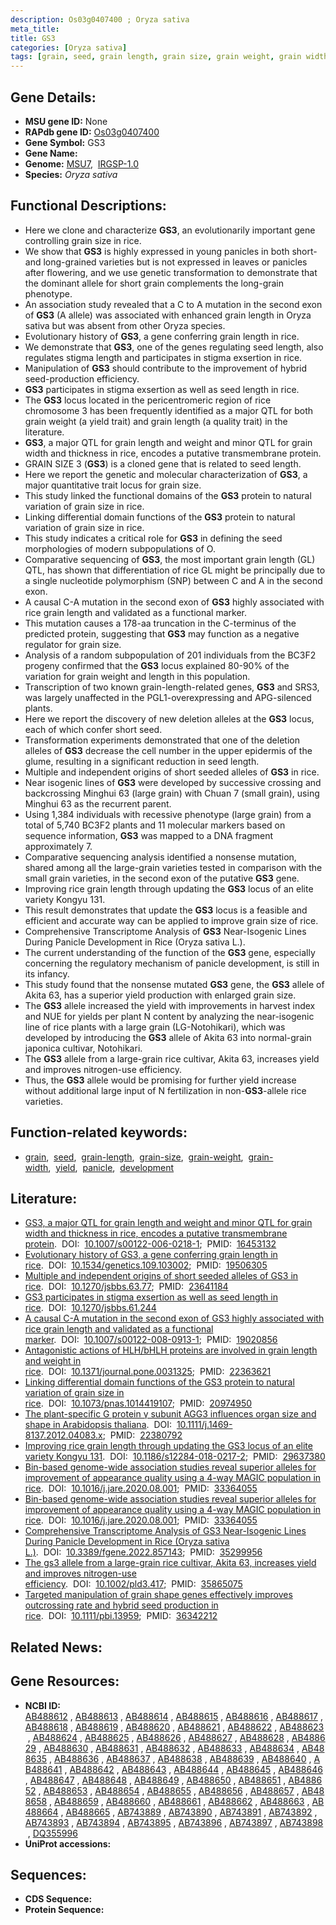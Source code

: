 ```yaml
---
description: Os03g0407400 ; Oryza sativa
meta_title:
title: GS3
categories: [Oryza sativa]
tags: [grain, seed, grain length, grain size, grain weight, grain width, yield, panicle, development]
---
```


## Gene Details:
- **MSU gene ID:** None  
- **RAPdb gene ID:** [Os03g0407400](https://rapdb.dna.affrc.go.jp/locus/?name=Os03g0407400)  
- **Gene Symbol:** GS3
- **Gene Name:**
- **Genome:**  [MSU7](http://rice.uga.edu/),&nbsp;&nbsp;[IRGSP-1.0](https://rapdb.dna.affrc.go.jp/download/irgsp1.html)
- **Species:** *Oryza sativa*

## Functional Descriptions:
   - Here we clone and characterize **GS3**, an evolutionarily important gene controlling grain size in rice.
   - We show that **GS3** is highly expressed in young panicles in both short- and long-grained varieties but is not expressed in leaves or panicles after flowering, and we use genetic transformation to demonstrate that the dominant allele for short grain complements the long-grain phenotype.
   - An association study revealed that a C to A mutation in the second exon of **GS3** (A allele) was associated with enhanced grain length in Oryza sativa but was absent from other Oryza species.
   - Evolutionary history of **GS3**, a gene conferring grain length in rice.
   - We demonstrate that **GS3**, one of the genes regulating seed length, also regulates stigma length and participates in stigma exsertion in rice.
   - Manipulation of **GS3** should contribute to the improvement of hybrid seed-production efficiency.
   - **GS3** participates in stigma exsertion as well as seed length in rice.
   - The **GS3** locus located in the pericentromeric region of rice chromosome 3 has been frequently identified as a major QTL for both grain weight (a yield trait) and grain length (a quality trait) in the literature.
   - **GS3**, a major QTL for grain length and weight and minor QTL for grain width and thickness in rice, encodes a putative transmembrane protein.
   - GRAIN SIZE 3 (**GS3**) is a cloned gene that is related to seed length.
   - Here we report the genetic and molecular characterization of **GS3**, a major quantitative trait locus for grain size.
   - This study linked the functional domains of the **GS3** protein to natural variation of grain size in rice.
   - Linking differential domain functions of the **GS3** protein to natural variation of grain size in rice.
   - This study indicates a critical role for **GS3** in defining the seed morphologies of modern subpopulations of O.
   - Comparative sequencing of **GS3**, the most important grain length (GL) QTL, has shown that differentiation of rice GL might be principally due to a single nucleotide polymorphism (SNP) between C and A in the second exon.
   - A causal C-A mutation in the second exon of **GS3** highly associated with rice grain length and validated as a functional marker.
   - This mutation causes a 178-aa truncation in the C-terminus of the predicted protein, suggesting that **GS3** may function as a negative regulator for grain size.
   - Analysis of a random subpopulation of 201 individuals from the BC3F2 progeny confirmed that the **GS3** locus explained 80-90% of the variation for grain weight and length in this population.
   - Transcription of two known grain-length-related genes, **GS3** and SRS3, was largely unaffected in the PGL1-overexpressing and APG-silenced plants.
   - Here we report the discovery of new deletion alleles at the **GS3** locus, each of which confer short seed.
   - Transformation experiments demonstrated that one of the deletion alleles of **GS3** decrease the cell number in the upper epidermis of the glume, resulting in a significant reduction in seed length.
   - Multiple and independent origins of short seeded alleles of **GS3** in rice.
   - Near isogenic lines of **GS3** were developed by successive crossing and backcrossing Minghui 63 (large grain) with Chuan 7 (small grain), using Minghui 63 as the recurrent parent.
   - Using 1,384 individuals with recessive phenotype (large grain) from a total of 5,740 BC3F2 plants and 11 molecular markers based on sequence information, **GS3** was mapped to a DNA fragment approximately 7.
   - Comparative sequencing analysis identified a nonsense mutation, shared among all the large-grain varieties tested in comparison with the small grain varieties, in the second exon of the putative **GS3** gene.
   - Improving rice grain length through updating the **GS3** locus of an elite variety Kongyu 131.
   - This result demonstrates that update the **GS3** locus is a feasible and efficient and accurate way can be applied to improve grain size of rice.
   - Comprehensive Transcriptome Analysis of **GS3** Near-Isogenic Lines During Panicle Development in Rice (Oryza sativa L.).
   - The current understanding of the function of the **GS3** gene, especially concerning the regulatory mechanism of panicle development, is still in its infancy.
   - This study found that the nonsense mutated **GS3** gene, the **GS3** allele of Akita 63, has a superior yield production with enlarged grain size.
   - The **GS3** allele increased the yield with improvements in harvest index and NUE for yields per plant N content by analyzing the near-isogenic line of rice plants with a large grain (LG-Notohikari), which was developed by introducing the **GS3** allele of Akita 63 into normal-grain japonica cultivar, Notohikari.
   - The **GS3** allele from a large-grain rice cultivar, Akita 63, increases yield and improves nitrogen-use efficiency.
   - Thus, the **GS3** allele would be promising for further yield increase without additional large input of N fertilization in non-**GS3**-allele rice varieties.

## Function-related keywords:
   - [grain](/tags/grain/),&nbsp;&nbsp;[seed](/tags/seed/),&nbsp;&nbsp;[grain-length](/tags/grain-length/),&nbsp;&nbsp;[grain-size](/tags/grain-size/),&nbsp;&nbsp;[grain-weight](/tags/grain-weight/),&nbsp;&nbsp;[grain-width](/tags/grain-width/),&nbsp;&nbsp;[yield](/tags/yield/),&nbsp;&nbsp;[panicle](/tags/panicle/),&nbsp;&nbsp;[development](/tags/development/)

## Literature:
   - [GS3, a major QTL for grain length and weight and minor QTL for grain width and thickness in rice, encodes a putative transmembrane protein](https://www.doi.org/10.1007/s00122-006-0218-1).&nbsp;&nbsp;DOI:&nbsp;&nbsp;[10.1007/s00122-006-0218-1](https://www.doi.org/10.1007/s00122-006-0218-1);&nbsp;&nbsp;PMID:&nbsp;&nbsp;[16453132](https://pubmed.ncbi.nlm.nih.gov/16453132/)
   - [Evolutionary history of GS3, a gene conferring grain length in rice](https://www.doi.org/10.1534/genetics.109.103002).&nbsp;&nbsp;DOI:&nbsp;&nbsp;[10.1534/genetics.109.103002](https://www.doi.org/10.1534/genetics.109.103002);&nbsp;&nbsp;PMID:&nbsp;&nbsp;[19506305](https://pubmed.ncbi.nlm.nih.gov/19506305/)
   - [Multiple and independent origins of short seeded alleles of GS3 in rice](https://www.doi.org/10.1270/jsbbs.63.77).&nbsp;&nbsp;DOI:&nbsp;&nbsp;[10.1270/jsbbs.63.77](https://www.doi.org/10.1270/jsbbs.63.77);&nbsp;&nbsp;PMID:&nbsp;&nbsp;[23641184](https://pubmed.ncbi.nlm.nih.gov/23641184/)
   - [GS3 participates in stigma exsertion as well as seed length in rice](https://www.doi.org/10.1270/jsbbs.61.244).&nbsp;&nbsp;DOI:&nbsp;&nbsp;[10.1270/jsbbs.61.244](https://www.doi.org/10.1270/jsbbs.61.244)
   - [A causal C-A mutation in the second exon of GS3 highly associated with rice grain length and validated as a functional marker](https://www.doi.org/10.1007/s00122-008-0913-1).&nbsp;&nbsp;DOI:&nbsp;&nbsp;[10.1007/s00122-008-0913-1](https://www.doi.org/10.1007/s00122-008-0913-1);&nbsp;&nbsp;PMID:&nbsp;&nbsp;[19020856](https://pubmed.ncbi.nlm.nih.gov/19020856/)
   - [Antagonistic actions of HLH/bHLH proteins are involved in grain length and weight in rice](https://www.doi.org/10.1371/journal.pone.0031325).&nbsp;&nbsp;DOI:&nbsp;&nbsp;[10.1371/journal.pone.0031325](https://www.doi.org/10.1371/journal.pone.0031325);&nbsp;&nbsp;PMID:&nbsp;&nbsp;[22363621](https://pubmed.ncbi.nlm.nih.gov/22363621/)
   - [Linking differential domain functions of the GS3 protein to natural variation of grain size in rice](https://www.doi.org/10.1073/pnas.1014419107).&nbsp;&nbsp;DOI:&nbsp;&nbsp;[10.1073/pnas.1014419107](https://www.doi.org/10.1073/pnas.1014419107);&nbsp;&nbsp;PMID:&nbsp;&nbsp;[20974950](https://pubmed.ncbi.nlm.nih.gov/20974950/)
   - [The plant-specific G protein γ subunit AGG3 influences organ size and shape in Arabidopsis thaliana](https://www.doi.org/10.1111/j.1469-8137.2012.04083.x).&nbsp;&nbsp;DOI:&nbsp;&nbsp;[10.1111/j.1469-8137.2012.04083.x](https://www.doi.org/10.1111/j.1469-8137.2012.04083.x);&nbsp;&nbsp;PMID:&nbsp;&nbsp;[22380792](https://pubmed.ncbi.nlm.nih.gov/22380792/)
   - [Improving rice grain length through updating the GS3 locus of an elite variety Kongyu 131](https://www.doi.org/10.1186/s12284-018-0217-2).&nbsp;&nbsp;DOI:&nbsp;&nbsp;[10.1186/s12284-018-0217-2](https://www.doi.org/10.1186/s12284-018-0217-2);&nbsp;&nbsp;PMID:&nbsp;&nbsp;[29637380](https://pubmed.ncbi.nlm.nih.gov/29637380/)
   - [Bin-based genome-wide association studies reveal superior alleles for improvement of appearance quality using a 4-way MAGIC population in rice](https://www.doi.org/10.1016/j.jare.2020.08.001).&nbsp;&nbsp;DOI:&nbsp;&nbsp;[10.1016/j.jare.2020.08.001](https://www.doi.org/10.1016/j.jare.2020.08.001);&nbsp;&nbsp;PMID:&nbsp;&nbsp;[33364055](https://pubmed.ncbi.nlm.nih.gov/33364055/)
   - [Bin-based genome-wide association studies reveal superior alleles for improvement of appearance quality using a 4-way MAGIC population in rice](https://www.doi.org/10.1016/j.jare.2020.08.001).&nbsp;&nbsp;DOI:&nbsp;&nbsp;[10.1016/j.jare.2020.08.001](https://www.doi.org/10.1016/j.jare.2020.08.001);&nbsp;&nbsp;PMID:&nbsp;&nbsp;[33364055](https://pubmed.ncbi.nlm.nih.gov/33364055/)
   - [Comprehensive Transcriptome Analysis of GS3 Near-Isogenic Lines During Panicle Development in Rice (Oryza sativa L.)](https://www.doi.org/10.3389/fgene.2022.857143).&nbsp;&nbsp;DOI:&nbsp;&nbsp;[10.3389/fgene.2022.857143](https://www.doi.org/10.3389/fgene.2022.857143);&nbsp;&nbsp;PMID:&nbsp;&nbsp;[35299956](https://pubmed.ncbi.nlm.nih.gov/35299956/)
   - [The gs3 allele from a large-grain rice cultivar, Akita 63, increases yield and improves nitrogen-use efficiency](https://www.doi.org/10.1002/pld3.417).&nbsp;&nbsp;DOI:&nbsp;&nbsp;[10.1002/pld3.417](https://www.doi.org/10.1002/pld3.417);&nbsp;&nbsp;PMID:&nbsp;&nbsp;[35865075](https://pubmed.ncbi.nlm.nih.gov/35865075/)
   - [Targeted manipulation of grain shape genes effectively improves outcrossing rate and hybrid seed production in rice](https://www.doi.org/10.1111/pbi.13959).&nbsp;&nbsp;DOI:&nbsp;&nbsp;[10.1111/pbi.13959](https://www.doi.org/10.1111/pbi.13959);&nbsp;&nbsp;PMID:&nbsp;&nbsp;[36342212](https://pubmed.ncbi.nlm.nih.gov/36342212/)

## Related News:

## Gene Resources:
- **NCBI ID:**  [AB488612](http://www.ncbi.nlm.nih.gov/nuccore/AB488612)&nbsp;,&nbsp;[AB488613](http://www.ncbi.nlm.nih.gov/nuccore/AB488613)&nbsp;,&nbsp;[AB488614](http://www.ncbi.nlm.nih.gov/nuccore/AB488614)&nbsp;,&nbsp;[AB488615](http://www.ncbi.nlm.nih.gov/nuccore/AB488615)&nbsp;,&nbsp;[AB488616](http://www.ncbi.nlm.nih.gov/nuccore/AB488616)&nbsp;,&nbsp;[AB488617](http://www.ncbi.nlm.nih.gov/nuccore/AB488617)&nbsp;,&nbsp;[AB488618](http://www.ncbi.nlm.nih.gov/nuccore/AB488618)&nbsp;,&nbsp;[AB488619](http://www.ncbi.nlm.nih.gov/nuccore/AB488619)&nbsp;,&nbsp;[AB488620](http://www.ncbi.nlm.nih.gov/nuccore/AB488620)&nbsp;,&nbsp;[AB488621](http://www.ncbi.nlm.nih.gov/nuccore/AB488621)&nbsp;,&nbsp;[AB488622](http://www.ncbi.nlm.nih.gov/nuccore/AB488622)&nbsp;,&nbsp;[AB488623](http://www.ncbi.nlm.nih.gov/nuccore/AB488623)&nbsp;,&nbsp;[AB488624](http://www.ncbi.nlm.nih.gov/nuccore/AB488624)&nbsp;,&nbsp;[AB488625](http://www.ncbi.nlm.nih.gov/nuccore/AB488625)&nbsp;,&nbsp;[AB488626](http://www.ncbi.nlm.nih.gov/nuccore/AB488626)&nbsp;,&nbsp;[AB488627](http://www.ncbi.nlm.nih.gov/nuccore/AB488627)&nbsp;,&nbsp;[AB488628](http://www.ncbi.nlm.nih.gov/nuccore/AB488628)&nbsp;,&nbsp;[AB488629](http://www.ncbi.nlm.nih.gov/nuccore/AB488629)&nbsp;,&nbsp;[AB488630](http://www.ncbi.nlm.nih.gov/nuccore/AB488630)&nbsp;,&nbsp;[AB488631](http://www.ncbi.nlm.nih.gov/nuccore/AB488631)&nbsp;,&nbsp;[AB488632](http://www.ncbi.nlm.nih.gov/nuccore/AB488632)&nbsp;,&nbsp;[AB488633](http://www.ncbi.nlm.nih.gov/nuccore/AB488633)&nbsp;,&nbsp;[AB488634](http://www.ncbi.nlm.nih.gov/nuccore/AB488634)&nbsp;,&nbsp;[AB488635](http://www.ncbi.nlm.nih.gov/nuccore/AB488635)&nbsp;,&nbsp;[AB488636](http://www.ncbi.nlm.nih.gov/nuccore/AB488636)&nbsp;,&nbsp;[AB488637](http://www.ncbi.nlm.nih.gov/nuccore/AB488637)&nbsp;,&nbsp;[AB488638](http://www.ncbi.nlm.nih.gov/nuccore/AB488638)&nbsp;,&nbsp;[AB488639](http://www.ncbi.nlm.nih.gov/nuccore/AB488639)&nbsp;,&nbsp;[AB488640](http://www.ncbi.nlm.nih.gov/nuccore/AB488640)&nbsp;,&nbsp;[AB488641](http://www.ncbi.nlm.nih.gov/nuccore/AB488641)&nbsp;,&nbsp;[AB488642](http://www.ncbi.nlm.nih.gov/nuccore/AB488642)&nbsp;,&nbsp;[AB488643](http://www.ncbi.nlm.nih.gov/nuccore/AB488643)&nbsp;,&nbsp;[AB488644](http://www.ncbi.nlm.nih.gov/nuccore/AB488644)&nbsp;,&nbsp;[AB488645](http://www.ncbi.nlm.nih.gov/nuccore/AB488645)&nbsp;,&nbsp;[AB488646](http://www.ncbi.nlm.nih.gov/nuccore/AB488646)&nbsp;,&nbsp;[AB488647](http://www.ncbi.nlm.nih.gov/nuccore/AB488647)&nbsp;,&nbsp;[AB488648](http://www.ncbi.nlm.nih.gov/nuccore/AB488648)&nbsp;,&nbsp;[AB488649](http://www.ncbi.nlm.nih.gov/nuccore/AB488649)&nbsp;,&nbsp;[AB488650](http://www.ncbi.nlm.nih.gov/nuccore/AB488650)&nbsp;,&nbsp;[AB488651](http://www.ncbi.nlm.nih.gov/nuccore/AB488651)&nbsp;,&nbsp;[AB488652](http://www.ncbi.nlm.nih.gov/nuccore/AB488652)&nbsp;,&nbsp;[AB488653](http://www.ncbi.nlm.nih.gov/nuccore/AB488653)&nbsp;,&nbsp;[AB488654](http://www.ncbi.nlm.nih.gov/nuccore/AB488654)&nbsp;,&nbsp;[AB488655](http://www.ncbi.nlm.nih.gov/nuccore/AB488655)&nbsp;,&nbsp;[AB488656](http://www.ncbi.nlm.nih.gov/nuccore/AB488656)&nbsp;,&nbsp;[AB488657](http://www.ncbi.nlm.nih.gov/nuccore/AB488657)&nbsp;,&nbsp;[AB488658](http://www.ncbi.nlm.nih.gov/nuccore/AB488658)&nbsp;,&nbsp;[AB488659](http://www.ncbi.nlm.nih.gov/nuccore/AB488659)&nbsp;,&nbsp;[AB488660](http://www.ncbi.nlm.nih.gov/nuccore/AB488660)&nbsp;,&nbsp;[AB488661](http://www.ncbi.nlm.nih.gov/nuccore/AB488661)&nbsp;,&nbsp;[AB488662](http://www.ncbi.nlm.nih.gov/nuccore/AB488662)&nbsp;,&nbsp;[AB488663](http://www.ncbi.nlm.nih.gov/nuccore/AB488663)&nbsp;,&nbsp;[AB488664](http://www.ncbi.nlm.nih.gov/nuccore/AB488664)&nbsp;,&nbsp;[AB488665](http://www.ncbi.nlm.nih.gov/nuccore/AB488665)&nbsp;,&nbsp;[AB743889](http://www.ncbi.nlm.nih.gov/nuccore/AB743889)&nbsp;,&nbsp;[AB743890](http://www.ncbi.nlm.nih.gov/nuccore/AB743890)&nbsp;,&nbsp;[AB743891](http://www.ncbi.nlm.nih.gov/nuccore/AB743891)&nbsp;,&nbsp;[AB743892](http://www.ncbi.nlm.nih.gov/nuccore/AB743892)&nbsp;,&nbsp;[AB743893](http://www.ncbi.nlm.nih.gov/nuccore/AB743893)&nbsp;,&nbsp;[AB743894](http://www.ncbi.nlm.nih.gov/nuccore/AB743894)&nbsp;,&nbsp;[AB743895](http://www.ncbi.nlm.nih.gov/nuccore/AB743895)&nbsp;,&nbsp;[AB743896](http://www.ncbi.nlm.nih.gov/nuccore/AB743896)&nbsp;,&nbsp;[AB743897](http://www.ncbi.nlm.nih.gov/nuccore/AB743897)&nbsp;,&nbsp;[AB743898](http://www.ncbi.nlm.nih.gov/nuccore/AB743898)&nbsp;,&nbsp;[DQ355996](http://www.ncbi.nlm.nih.gov/nuccore/DQ355996)
- **UniProt accessions:** [](https://www.uniprot.org/uniprotkb//entry)

## Sequences:
- **CDS Sequence:**
- **Protein Sequence:**
